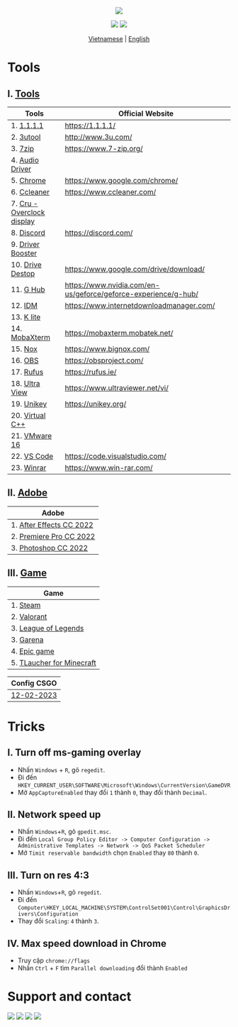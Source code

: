 <p align="center">
	<img src="https://github-readme-stats.vercel.app/api/pin/?username=ngnducnhat&repo=tools-and-tricks&theme=dark">
</p>

<p align="center">
    <img src="https://img.shields.io/github/forks/ngnducnhat/tools-and-tricks?style=flat-square">
    <img src="https://img.shields.io/github/stars/ngnducnhat/tools-and-tricks?color=yellow&style=flat-square">
    
</p>
<p align="center">
    <a href="./README_VI.MD">Vietnamese</a>
    |
    <a href="./README.MD">English</a>
</p>

# Tools

## I. [Tools](https://github.com/ngnducnhat/tools-and-tricks/releases/tag/tool)

| Tools                                                                                                                              | Official Website                                               |
| ---------------------------------------------------------------------------------------------------------------------------------- | -------------------------------------------------------------- |
| 1. [1.1.1.1](https://github.com/ngnducnhat/tools-and-tricks/releases/download/tool/Cloudflare_WARP_Release-x64.msi)                | https://1.1.1.1/                                               |
| 2. [3utool](https://github.com/ngnducnhat/tools-and-tricks/releases/download/tool/3utools-and-tricks_v2.63.003_Setup.exe)          | http://www.3u.com/                                             |
| 3. [7zip](https://github.com/ngnducnhat/tools-and-tricks/releases/download/tool/7zip.exe)                                          | https://www.7-zip.org/                                         |
| 4. [Audio Driver](https://github.com/ngnducnhat/tools-and-tricks/releases/download/tool/Audio_Realtek_6.0.1.8378_W10x64_A.zip)     |                                                                |
| 5. [Chrome](https://github.com/ngnducnhat/tools-and-tricks/releases/download/tool/ChromeSetup.exe)                                 | https://www.google.com/chrome/                                 |
| 6. [Ccleaner](https://github.com/ngnducnhat/tools-and-tricks/releases/download/tool/Ccleansetup588.exe)                            | https://www.ccleaner.com/                                      |
| 7. [Cru - Overclock display](https://github.com/ngnducnhat/tools-and-tricks/releases/download/tool/cru-1.5.2.rar)                  |                                                                |
| 8. [Discord](https://github.com/ngnducnhat/tools-and-tricks/releases/download/tool/DiscordSetup.exe)                               | https://discord.com/                                           |
| 9. [Driver Booster](https://github.com/ngnducnhat/tools-and-tricks/releases/download/tool/Driver.Booster.9.2.0.178.rar)            |                                                                |
| 10. [Drive Destop](https://github.com/ngnducnhat/tools-and-tricks/releases/download/tool/GoogleDriveSetup.exe)                     | https://www.google.com/drive/download/                         |
| 11. [G Hub](https://github.com/ngnducnhat/tools-and-tricks/releases/download/tool/lghub_installer.exe)                             | https://www.nvidia.com/en-us/geforce/geforce-experience/g-hub/ |
| 12. [IDM](https://github.com/ngnducnhat/tools-and-tricks/releases/download/tool/IDM.rar)                                           | https://www.internetdownloadmanager.com/                       |
| 13. [K lite](https://github.com/ngnducnhat/tools-and-tricks/releases/download/tool/k-lite-codec-pack-full_1730.exe)                |                                                                |
| 14. [MobaXterm](https://github.com/ngnducnhat/tools-and-tricks/releases/download/tool/MobaXterm_Installer_v21.5.zip)               | https://mobaxterm.mobatek.net/                                 |
| 15. [Nox](https://github.com/ngnducnhat/tools-and-tricks/releases/download/tool/nox_setup_v7.0.5.0_full_intl.exe)                  | https://www.bignox.com/                                        |
| 16. [OBS](https://github.com/ngnducnhat/tools-and-tricks/releases/download/tool/OBS-Studio-28.1.2-Full-Installer-x64.exe)          | https://obsproject.com/                                        |
| 17. [Rufus](https://github.com/ngnducnhat/tools-and-tricks/releases/download/tool/rufus-3.21.exe)                                  | https://rufus.ie/                                              |
| 18. [Ultra View](https://github.com/ngnducnhat/tools-and-tricks/releases/download/tool/UltraViewer_setup_6.6_vi.exe)               | https://www.ultraviewer.net/vi/                                |
| 19. [Unikey](https://github.com/ngnducnhat/tools-and-tricks/releases/download/tool/UniKeyNT.exe)                                   | https://unikey.org/                                            |
| 20. [Virtual C++](https://github.com/ngnducnhat/tools-and-tricks/releases/download/tool/VC_redist.x64.exe)                         |                                                                |
| 21. [VMware 16](https://github.com/ngnducnhat/tools-and-tricks/releases/download/tool/VMware-workstation-full-16.2.1-18811642.exe) |                                                                |
| 22. [VS Code](https://github.com/ngnducnhat/tools-and-tricks/releases/download/tool/VSCodeUserSetup-x64-1.63.1.exe)                | https://code.visualstudio.com/                                 |
| 23. [Winrar](https://github.com/ngnducnhat/tools-and-tricks/releases/download/tool/Winrar_x64_6.0.2.zip)                           | https://www.win-rar.com/                                       |

## II. [Adobe](https://github.com/ngnducnhat/tools-and-tricks/releases/tag/adobe)

| Adobe                                                                                                                           |
| ------------------------------------------------------------------------------------------------------------------------------- |
| 1. [After Effects CC 2022](https://github.com/ngnducnhat/tools-and-tricks/releases/download/adobe/Adobe.After.Effects.2022.exe) |
| 2. [Premiere Pro CC 2022](https://github.com/ngnducnhat/tools-and-tricks/releases/download/adobe/Adobe.Premiere.Pro.2022.exe)   |
| 3. [Photoshop CC 2022](https://github.com/ngnducnhat/tools-and-tricks/releases/download/adobe/Adobe.Photoshop.2022.exe)         |

## III. [Game](https://github.com/ngnducnhat/tools-and-tricks/releases/tag/game)

| Game                                                         |
| ------------------------------------------------------------ |
| 1. [Steam](https://store.steampowered.com/about/)            |
| 2. [Valorant](https://valorant.zing.vn/vi-vn/download)       |
| 3. [League of Legends](https://lienminh.vnggames.com/vi-vn/) |
| 3. [Garena](https://www.garena.vn/gpc)                       |
| 4. [Epic game](https://www.epicgames.com/)                   |
| 5. [TLaucher for Minecraft](https://tlauncher.org/en/)       |

| Config CSGO                                                                                 |
| ------------------------------------------------------------------------------------------- |
| [12-02-2023](https://github.com/ngnducnhat/tools-and-tricks/releases/download/game/cfg.zip) |

# Tricks

## I. Turn off ms-gaming overlay

-   Nhấn `Windows` + `R`, gõ `regedit`.
-   Đi đến
    `HKEY_CURRENT_USER\SOFTWARE\Microsoft\Windows\CurrentVersion\GameDVR`
-   Mở `AppCaptureEnabled` thay đổi `1` thành `0`, thay đổi thành `Decimal`.

## II. Network speed up

-   Nhấn `Windows`+`R`, gõ `gpedit.msc`.
-   Đi đến `Local Group Policy Editor -> Computer Configuration -> Administrative Templates -> Network -> QoS Packet Scheduler`
-   Mở `Timit reservable bandwidth` chọn `Enabled` thay `80` thành `0`.

## III. Turn on res 4:3

-   Nhấn `Windows`+`R`, gõ `regedit`.
-   Đi đến `Computer\HKEY_LOCAL_MACHINE\SYSTEM\ControlSet001\Control\GraphicsDrivers\Configuration`
-   Thay đổi `Scaling`: `4` thành `3`.

## IV. Max speed download in Chrome

-   Truy cập `chrome://flags`
-   Nhấn `Ctrl` + `F` tìm `Parallel downloading` đổi thành `Enabled`

# Support and contact

<a href="https://bit.ly/3ykbdSS?r=lp"><img src="https://img.shields.io/badge/Facebook-1877F2?style=flat-square&logo=facebook&logoColor=white"></a>
<a href="https://github.com/ngnducnhat"><img src="https://img.shields.io/badge/GitHub-100000?style=flat-square&logo=github&logoColor=white"></a>
<a href="mailto:contactwithme.isme@gmail.com"><img src="https://img.shields.io/badge/Gmail-D14836?style=flat-square&logo=gmail&logoColor=white"></a>
<a href="https://bit.ly/m/perlescent_1"><img src="https://img.shields.io/badge/website-000000?style=flat-square&logo=About.me&logoColor=white"></a>
